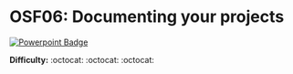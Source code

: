 # OSF06: Documenting your projects

[![Powerpoint Badge](https://img.shields.io/badge/view-deck-blue.svg)](https://storage.googleapis.com/tm-osf/decks/latest/OSF06_Documenting-your-projects.pdf)

**Difficulty:** :octocat: :octocat: :octocat:

